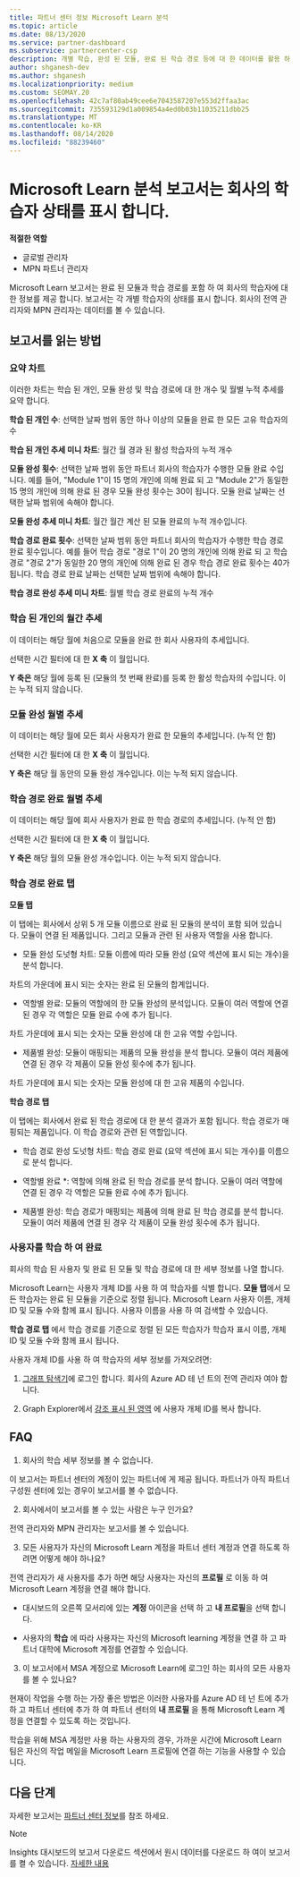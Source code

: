 ```yaml
---
title: 파트너 센터 정보 Microsoft Learn 분석
ms.topic: article
ms.date: 08/13/2020
ms.service: partner-dashboard
ms.subservice: partnercenter-csp
description: 개별 학습, 완성 된 모듈, 완료 된 학습 경로 등에 대 한 데이터를 활용 하 여 회사에서 학습자를 추적 하세요.
author: shganesh-dev
ms.author: shganesh
ms.localizationpriority: medium
ms.custom: SEOMAY.20
ms.openlocfilehash: 42c7af80ab49cee6e7043587207e553d2ffaa3ac
ms.sourcegitcommit: 735593129d1a009854a4ed0b03b11035211dbb25
ms.translationtype: MT
ms.contentlocale: ko-KR
ms.lasthandoff: 08/14/2020
ms.locfileid: "88239460"
---
```

# <a name="the-microsoft-learn-analytics-report-shows-the-status-of-learners-in-your-company"></a>Microsoft Learn 분석 보고서는 회사의 학습자 상태를 표시 합니다.

**적절한 역할**
-   글로벌 관리자
-   MPN 파트너 관리자

Microsoft Learn 보고서는 완료 된 모듈과 학습 경로를 포함 하 여 회사의 학습자에 대 한 정보를 제공 합니다. 보고서는 각 개별 학습자의 상태를 표시 합니다. 회사의 전역 관리자와 MPN 관리자는 데이터를 볼 수 있습니다.

## <a name="how-to-read-the-report"></a>보고서를 읽는 방법

### <a name="summary-charts"></a>요약 차트

이러한 차트는 학습 된 개인, 모듈 완성 및 학습 경로에 대 한 개수 및 월별 누적 추세를 요약 합니다.


**학습 된 개인 수**: 선택한 날짜 범위 동안 하나 이상의 모듈을 완료 한 모든 고유 학습자의 수 

**학습 된 개인 추세 미니 차트**: 월간 월 경과 된 활성 학습자의 누적 개수 

**모듈 완성 횟수**: 선택한 날짜 범위 동안 파트너 회사의 학습자가 수행한 모듈 완료 수입니다.
예를 들어, "Module 1"이 15 명의 개인에 의해 완료 되 고 "Module 2"가 동일한 15 명의 개인에 의해 완료 된 경우 모듈 완성 횟수는 30이 됩니다. 모듈 완료 날짜는 선택한 날짜 범위에 속해야 합니다.

**모듈 완성 추세 미니 차트**: 월간 월간 계산 된 모듈 완료의 누적 개수입니다. 

**학습 경로 완료 횟수**: 선택한 날짜 범위 동안 파트너 회사의 학습자가 수행한 학습 경로 완료 횟수입니다.
예를 들어 학습 경로 "경로 1"이 20 명의 개인에 의해 완료 되 고 학습 경로 "경로 2"가 동일한 20 명의 개인에 의해 완료 된 경우 학습 경로 완료 횟수는 40가 됩니다. 학습 경로 완료 날짜는 선택한 날짜 범위에 속해야 합니다.

**학습 경로 완성 추세 미니 차트**: 월별 학습 경로 완료의 누적 개수 

### <a name="trained-individuals-monthly-trend"></a>학습 된 개인의 월간 추세

이 데이터는 해당 월에 처음으로 모듈을 완료 한 회사 사용자의 추세입니다. 

선택한 시간 필터에 대 한 **X 축** 이 월입니다. 

**Y 축은** 해당 월에 등록 된 (모듈의 첫 번째 완료)를 등록 한 활성 학습자의 수입니다. 이는 누적 되지 않습니다.

### <a name="module-completions-monthly-trend"></a>모듈 완성 월별 추세

이 데이터는 해당 월에 모든 회사 사용자가 완료 한 모듈의 추세입니다. (누적 안 함) 

선택한 시간 필터에 대 한 **X 축** 이 월입니다. 

**Y 축은** 해당 월 동안의 모듈 완성 개수입니다. 이는 누적 되지 않습니다.

### <a name="learning-path-completions-monthly-trend"></a>학습 경로 완료 월별 추세

이 데이터는 해당 월에 회사 사용자가 완료 한 학습 경로의 추세입니다. (누적 안 함) 

선택한 시간 필터에 대 한 **X 축** 이 월입니다. 

**Y 축은** 해당 월의 모듈 완성 개수입니다. 이는 누적 되지 않습니다.

### <a name="learning-path-completion-tabs"></a>학습 경로 완료 탭 

**모듈 탭**

이 탭에는 회사에서 상위 5 개 모듈 이름으로 완료 된 모듈의 분석이 포함 되어 있습니다. 모듈이 연결 된 제품입니다. 그리고 모듈과 관련 된 사용자 역할을 사용 합니다.  

- 모듈 완성 도넛형 차트: 모듈 이름에 따라 모듈 완성 (요약 섹션에 표시 되는 개수)을 분석 합니다.

차트의 가운데에 표시 되는 숫자는 완료 된 모듈의 합계입니다.

- 역할별 완료: 모듈의 역할에의 한 모듈 완성의 분석입니다. 모듈이 여러 역할에 연결 된 경우 각 역할은 모듈 완료 수에 추가 됩니다.

차트 가운데에 표시 되는 숫자는 모듈 완성에 대 한 고유 역할 수입니다. 

- 제품별 완성: 모듈이 매핑되는 제품의 모듈 완성을 분석 합니다. 모듈이 여러 제품에 연결 된 경우 각 제품이 모듈 완성 횟수에 추가 됩니다.    

차트 가운데에 표시 되는 숫자는 모듈 완성에 대 한 고유 제품의 수입니다.  

**학습 경로 탭**   

이 탭에는 회사에서 완료 된 학습 경로에 대 한 분석 결과가 포함 됩니다. 학습 경로가 매핑되는 제품입니다. 이 학습 경로와 관련 된 역할입니다.  

- 학습 경로 완성 도넛형 차트: 학습 경로 완료 (요약 섹션에 표시 되는 개수)를 이름으로 분석 합니다.

- 역할별 완료 *: 역할에 의해 완료 된 학습 경로를 분석 합니다. 모듈이 여러 역할에 연결 된 경우 각 역할은 모듈 완료 수에 추가 됩니다.

- 제품별 완성: 학습 경로가 매핑되는 제품에 의해 완료 된 학습 경로를 분석 합니다. 모듈이 여러 제품에 연결 된 경우 각 제품이 모듈 완성 횟수에 추가 됩니다.

### <a name="completions-by-learning-individuals"></a>사용자를 학습 하 여 완료

회사의 학습 된 사용자 및 완료 된 모듈 및 학습 경로에 대 한 세부 정보를 나열 합니다.

Microsoft Learn는 사용자 개체 ID를 사용 하 여 학습자를 식별 합니다. **모듈 탭**에서 모든 학습자는 완료 된 모듈을 기준으로 정렬 됩니다. Microsoft Learn 사용자 이름, 개체 ID 및 모듈 수와 함께 표시 됩니다. 사용자 이름을 사용 하 여 검색할 수 있습니다. 

**학습 경로 탭** 에서 학습 경로를 기준으로 정렬 된 모든 학습자가 학습자 표시 이름, 개체 ID 및 모듈 수와 함께 표시 됩니다.

사용자 개체 ID를 사용 하 여 학습자의 세부 정보를 가져오려면: 

1. [그래프 탐색기](https://developer.microsoft.com/graph/graph-explorer )에 로그인 합니다. 회사의 Azure AD 테 넌 트의 전역 관리자 여야 합니다.

2. Graph Explorer에서 [강조 표시 된 영역](https://graph.microsoft.com/v1.0/users/a9633ad7-c8dc-4587-b119-0bc286b0711f) 에 사용자 개체 ID를 복사 합니다. 

## <a name="faq"></a>FAQ

1. 회사의 학습 세부 정보를 볼 수 없습니다.

이 보고서는 파트너 센터의 계정이 있는 파트너에 게 제공 됩니다. 파트너가 아직 파트너 구성원 센터에 있는 경우이 보고서를 볼 수 없습니다.

2.  회사에서이 보고서를 볼 수 있는 사람은 누구 인가요? 

전역 관리자와 MPN 관리자는 보고서를 볼 수 있습니다.

3. 모든 사용자가 자신의 Microsoft Learn 계정을 파트너 센터 계정과 연결 하도록 하려면 어떻게 해야 하나요?

전역 관리자가 새 사용자를 추가 하면 해당 사용자는 자신의 **프로필** 로 이동 하 여 Microsoft Learn 계정을 연결 해야 합니다.

- 대시보드의 오른쪽 모서리에 있는 **계정** 아이콘을 선택 하 고 **내 프로필**을 선택 합니다. 

-  사용자의 **학습** 에 따라 사용자는 자신의 Microsoft learning 계정을 연결 하 고 파트너 대학에 Microsoft 계정를 연결할 수 있습니다.

3. 이 보고서에서 MSA 계정으로 Microsoft Learn에 로그인 하는 회사의 모든 사용자를 볼 수 있나요?

현재이 작업을 수행 하는 가장 좋은 방법은 이러한 사용자를 Azure AD 테 넌 트에 추가 하 고 파트너 센터에 추가 하 여 파트너 센터의 **내 프로필** 을 통해 Microsoft Learn 계정을 연결할 수 있도록 하는 것입니다. 

학습을 위해 MSA 계정만 사용 하는 사용자의 경우, 가까운 시간에 Microsoft Learn 팀은 자신의 작업 메일을 Microsoft Learn 프로필에 연결 하는 기능을 사용할 수 있습니다. 

## <a name="next-steps"></a>다음 단계

자세한 보고서는 [파트너 센터 정보](partner-center-insights.md)를 참조 하세요.

>[!NOTE] 
> Insights 대시보드의 보고서 다운로드 섹션에서 원시 데이터를 다운로드 하 여이 보고서를 켤 수 있습니다. [자세한 내용](pci-download-reports.md) 